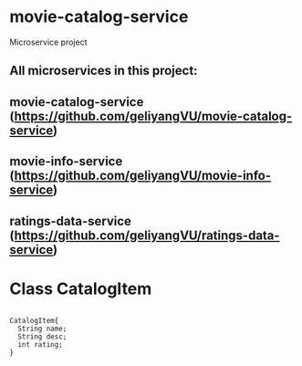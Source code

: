 # movie-catalog-service
Microservice project


## All microservices in this project:


## movie-catalog-service (https://github.com/geliyangVU/movie-catalog-service)

## movie-info-service (https://github.com/geliyangVU/movie-info-service)

## ratings-data-service (https://github.com/geliyangVU/ratings-data-service)




# Class CatalogItem
```

CatalogItem{
  String name;
  String desc;
  int rating;
}


```
